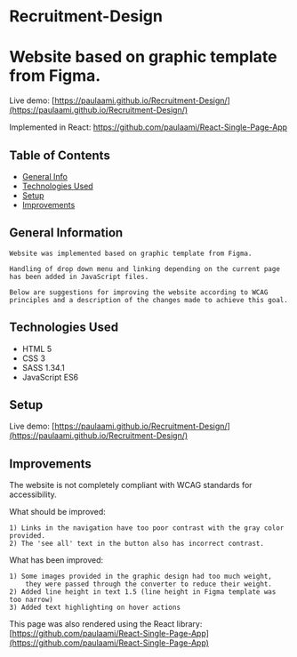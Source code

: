 # Recruitment-Design

# Website based on graphic template from Figma.

  Live demo: [https://paulaami.github.io/Recruitment-Design/](https://paulaami.github.io/Recruitment-Design/)
  
   Implemented in React: https://github.com/paulaami/React-Single-Page-App


## Table of Contents
* [General Info](#general-information)
* [Technologies Used](#technologies-used)
* [Setup](#setup)
* [Improvements](#improvements)



## General Information

    Website was implemented based on graphic template from Figma. 

    Handling of drop down menu and linking depending on the current page has been added in JavaScript files.

    Below are suggestions for improving the website according to WCAG principles and a description of the changes made to achieve this goal.

## Technologies Used

- HTML 5
- CSS 3
- SASS 1.34.1
- JavaScript ES6


## Setup
  Live demo: [https://paulaami.github.io/Recruitment-Design/](https://paulaami.github.io/Recruitment-Design/)

## Improvements

  The website is not completely compliant with WCAG standards for accessibility.

  What should be improved:

    1) Links in the navigation have too poor contrast with the gray color provided. 
    2) The 'see all' text in the button also has incorrect contrast.

  What has been improved:

    1) Some images provided in the graphic design had too much weight, 
        they were passed through the converter to reduce their weight.
    2) Added line height in text 1.5 (line height in Figma template was too narrow)
    3) Added text highlighting on hover actions

This page was also rendered using the React library: [https://github.com/paulaami/React-Single-Page-App](https://github.com/paulaami/React-Single-Page-App)
